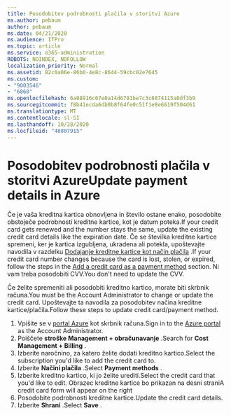 ```yaml
---
title: Posodobitev podrobnosti plačila v storitvi Azure
ms.author: pebaum
author: pebaum
ms.date: 04/21/2020
ms.audience: ITPro
ms.topic: article
ms.service: o365-administration
ROBOTS: NOINDEX, NOFOLLOW
localization_priority: Normal
ms.assetid: 82c0a06e-86b0-4e8c-8644-59cbc02e7645
ms.custom:
- "9003546"
- "6860"
ms.openlocfilehash: 6a08916c67e0a14d6781be7c3c6874115a0df3b9
ms.sourcegitcommit: f8b41ecda6db0b8f64fe0c51f1e8e6619f504d61
ms.translationtype: MT
ms.contentlocale: sl-SI
ms.lasthandoff: 10/28/2020
ms.locfileid: "48807915"
---
```

# <a name="update-payment-details-in-azure"></a><span data-ttu-id="0ec30-102">Posodobitev podrobnosti plačila v storitvi Azure</span><span class="sxs-lookup"><span data-stu-id="0ec30-102">Update payment details in Azure</span></span>

<span data-ttu-id="0ec30-103">Če je vaša kreditna kartica obnovljena in število ostane enako, posodobite obstoječe podrobnosti kreditne kartice, kot je datum poteka.</span><span class="sxs-lookup"><span data-stu-id="0ec30-103">If your credit card gets renewed and the number stays the same, update the existing credit card details like the expiration date.</span></span> <span data-ttu-id="0ec30-104">Če se številka kreditne kartice spremeni, ker je kartica izgubljena, ukradena ali potekla, upoštevajte navodila v razdelku [Dodajanje kreditne kartice kot način plačila](https://docs.microsoft.com/azure/cost-management-billing/manage/change-credit-card?WT.mc_id=Portal-Microsoft_Azure_Support#addcard) .</span><span class="sxs-lookup"><span data-stu-id="0ec30-104">If your credit card number changes because the card is lost, stolen, or expired, follow the steps in the [Add a credit card as a payment method](https://docs.microsoft.com/azure/cost-management-billing/manage/change-credit-card?WT.mc_id=Portal-Microsoft_Azure_Support#addcard) section.</span></span> <span data-ttu-id="0ec30-105">Ni vam treba posodobiti CVV.</span><span class="sxs-lookup"><span data-stu-id="0ec30-105">You don't need to update the CVV.</span></span>

<span data-ttu-id="0ec30-106">Če želite spremeniti ali posodobiti kreditno kartico, morate biti skrbnik računa.</span><span class="sxs-lookup"><span data-stu-id="0ec30-106">You must be the Account Administrator to change or update the credit card.</span></span> <span data-ttu-id="0ec30-107">Upoštevajte ta navodila za posodobitev načina kreditne kartice/plačila.</span><span class="sxs-lookup"><span data-stu-id="0ec30-107">Follow these steps to update credit card/payment method.</span></span>

1. <span data-ttu-id="0ec30-108">Vpišite se v [portal Azure](https://portal.azure.com/) kot skrbnik računa.</span><span class="sxs-lookup"><span data-stu-id="0ec30-108">Sign in to the [Azure portal](https://portal.azure.com/) as the Account Administrator.</span></span>
2. <span data-ttu-id="0ec30-109">Poiščete **stroške Management + obračunavanje** .</span><span class="sxs-lookup"><span data-stu-id="0ec30-109">Search for **Cost Management + Billing** .</span></span>
3. <span data-ttu-id="0ec30-110">Izberite naročnino, za katero želite dodati kreditno kartico.</span><span class="sxs-lookup"><span data-stu-id="0ec30-110">Select the subscription you'd like to add the credit card to.</span></span>
4. <span data-ttu-id="0ec30-111">Izberite **Načini plačila** .</span><span class="sxs-lookup"><span data-stu-id="0ec30-111">Select **Payment methods** .</span></span>
5. <span data-ttu-id="0ec30-112">Izberite kreditno kartico, ki jo želite urediti.</span><span class="sxs-lookup"><span data-stu-id="0ec30-112">Select the credit card that you'd like to edit.</span></span> <span data-ttu-id="0ec30-113">Obrazec kreditne kartice bo prikazan na desni strani</span><span class="sxs-lookup"><span data-stu-id="0ec30-113">A credit card form will appear on the right</span></span>
6. <span data-ttu-id="0ec30-114">Posodobite podrobnosti kreditne kartice.</span><span class="sxs-lookup"><span data-stu-id="0ec30-114">Update the credit card details.</span></span>
7. <span data-ttu-id="0ec30-115">Izberite **Shrani** .</span><span class="sxs-lookup"><span data-stu-id="0ec30-115">Select **Save** .</span></span>
